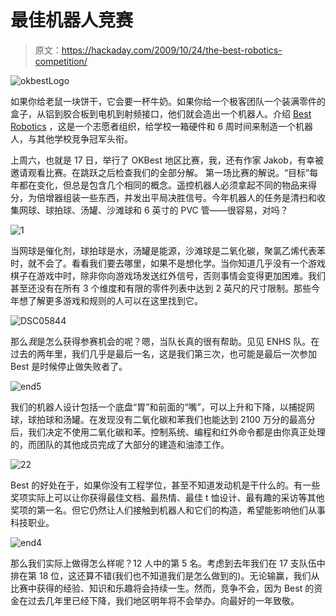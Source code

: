 # 最佳机器人竞赛

> 原文：<https://hackaday.com/2009/10/24/the-best-robotics-competition/>

![okbestLogo](img/8e3517af66510abb79775227a5d9e47b.png "okbestLogo")

如果你给老鼠一块饼干，它会要一杯牛奶。如果你给一个极客团队一个装满零件的盒子，从铝到胶合板到电机到射频接口，他们就会造出一个机器人。介绍 [Best Robotics](http://best.eng.auburn.edu/) ，这是一个志愿者组织，给学校一箱硬件和 6 周时间来制造一个机器人，与其他学校竞争冠军头衔。

上周六，也就是 17 日，举行了 OKBest 地区比赛，我，还有作家 Jakob，有幸被邀请观看比赛。在跳跃之后检查我们的全部分解。
 第一场比赛的解说。“目标”每年都在变化，但总是包含几个相同的概念。遥控机器人必须拿起不同的物品来得分，为倍增器组装一些东西，并发出平局决胜信号。今年机器人的任务是清扫和收集网球、球拍球、汤罐、沙滩球和 6 英寸的 PVC 管——很容易，对吗？

![1](img/fff2bdb3fd266bf0bdc7f88047949baf.png "1")

当网球是催化剂，球拍球是水，汤罐是能源，沙滩球是二氧化碳，聚氯乙烯代表苯时，就不会了。看看我们要去哪里，如果不是想化学。当你知道几乎没有一个游戏棋子在游戏中时，除非你向游戏场发送红外信号，否则事情会变得更加困难。我们甚至还没有在所有 3 个维度和有限的零件列表中达到 2 英尺的尺寸限制。那些今年想了解更多游戏和规则的人可以在这里找到它。

![DSC05844](img/854ee5ec85ecdba9eeb51ae6a653fd9b.png "DSC05844")

那么*我*是怎么获得参赛机会的呢？嗯，当队长真的很有帮助。见见 ENHS 队。在过去的两年里，我们几乎是最后一名，这是我们第三次，也可能是最后一次参加 Best 是时候停止做失败者了。

![end5](img/79fa139882756c9fd13f707cb9e6896b.png "end5")

我们的机器人设计包括一个底盘“胃”和前面的“嘴”，可以上升和下降，以捕捉网球，球拍球和汤罐。在发现没有二氧化碳和苯我们也能达到 2100 万分的最高分后，我们决定不使用二氧化碳和苯。控制系统、编程和红外命令都是由你真正处理的，而团队的其他成员完成了大部分的建造和油漆工作。

![22](img/036e365f2d2052803985cfc1d7b02d9b.png "22")

Best 的好处在于，如果你没有工程学位，甚至不知道发动机是干什么的。有一些奖项实际上可以让你获得最佳文档、最热情、最佳 t 恤设计、最有趣的采访等其他奖项的第一名。但它仍然让人们接触到机器人和它们的构造，希望能影响他们从事科技职业。

![end4](img/ed63feefdaf1daf72a59b7938b2d8864.png "end4")

那么我们实际上做得怎么样呢？12 人中的第 5 名。考虑到去年我们在 17 支队伍中排在第 18 位，这还算不错(我们也不知道我们是怎么做到的)。无论输赢，我们从比赛中获得的经验、知识和乐趣将会持续一生。然而，竞争不会，因为 Best 的资金在过去几年里已经下降，我们地区明年将不会举办。向最好的一年致敬。
